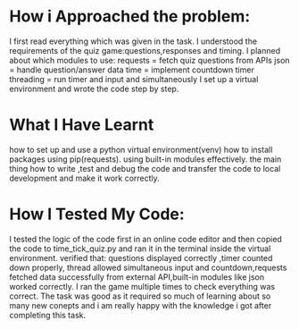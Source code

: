 # How i Approached the problem:
 I first read everything which was given in the task.
I understood the requirements of the quiz game:questions,responses and timing.
I planned about which modules to use: requests = fetch quiz questions from APIs
json = handle question/answer data
time = implement countdown timer
threading = run timer and input and simultaneously
I set up a virtual environment and wrote the code step by step.

# What I Have Learnt
how to set up and use a python virtual environment(venv)
how to install packages using pip(requests).
using built-in modules effectively.
the main thing how to write ,test and debug the code and transfer the code to local development and make it work correctly.

# How I Tested My Code:
I tested the logic of the code first in an online code editor and then copied the code to time_tick_quiz.py and ran it in the terminal inside the virtual environment.
verified that:
questions displayed correctly ,timer counted down properly, thread allowed simultaneous input and countdown,requests fetched data successfully from external API,built-in modules like json worked correctly.
I ran the game multiple times to check everything was correct. 
The task was good as it required so much of learning about so many new conepts and i am really happy with the knowledge i got after completing this task.
